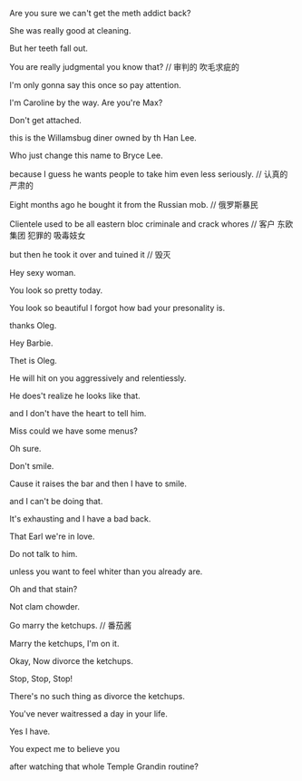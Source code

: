 
Are you sure we can't get the meth addict back?

She was really good at cleaning.

But her teeth fall out.

You are really judgmental you know that? // 审判的  吹毛求疵的

I'm only gonna say this once so pay attention.

I'm Caroline by the way. Are you're Max?

Don't get attached.

this is the Willamsbug diner owned by th Han Lee.

Who just change this name to Bryce Lee.

because I guess he wants people to take him even less seriously. // 认真的 严肃的

Eight months ago he bought it from the Russian mob.  // 俄罗斯暴民

Clientele used to be all eastern bloc criminale and crack whores // 客户 东欧 集团 犯罪的 吸毒妓女

but then he took it over and tuined it // 毁灭

Hey sexy woman.

You look so pretty today.

You look so beautiful I forgot how bad your presonality is.

thanks Oleg.

Hey Barbie.

Thet is Oleg.

He will hit on you aggressively and relentiessly.

He does't realize he looks like that.

and I don't have the heart to tell him.

Miss could we have some menus?

Oh sure.

Don't smile.

Cause it raises the bar and then I have to smile.

and I can't be doing that.

It's exhausting and I have a bad back.

That Earl we're in love.

Do not talk to him.

unless you want to feel whiter than you already are.

Oh and that stain?

Not clam chowder.

Go marry the ketchups. // 番茄酱

Marry the ketchups, I'm on it.

Okay, Now divorce the ketchups.

Stop, Stop, Stop!

There's no such thing as divorce the ketchups.

You've never waitressed a day in your life.

Yes I have.

You expect me to believe you

after watching that whole Temple Grandin routine?



